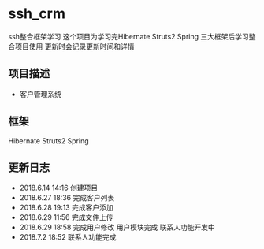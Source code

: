 # ssh_crm
ssh整合框架学习
这个项目为学习完Hibernate Struts2 Spring 三大框架后学习整合项目使用
更新时会记录更新时间和详情
## 项目描述
* 客户管理系统
## 框架
Hibernate 
Struts2
Spring

## 更新日志
* 2018.6.14 14:16 创建项目
* 2018.6.27 18:36 完成客户列表
* 2018.6.28 19:13 完成客户添加
* 2018.6.29 11:56 完成文件上传
* 2018.6.29 18:58 完成用户修改 用户模块完成 联系人功能开发中
* 2018.7.2  18:52 联系人功能完成